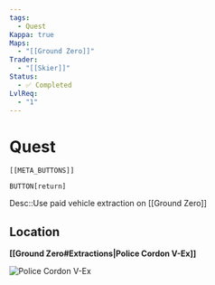 ```yaml
---
tags:
  - Quest
Kappa: true
Maps:
  - "[[Ground Zero]]"
Trader:
  - "[[Skier]]"
Status:
  - ✅ Completed
LvlReq:
  - "1"
---
```

# Quest

```meta-bind-embed
[[META_BUTTONS]]
```
`BUTTON[return]` 

Desc::Use paid vehicle extraction on [[Ground Zero]]
## Location

**[[Ground Zero#Extractions|Police Cordon V-Ex]]**

![**Police Cordon V-Ex**](https://static.wikia.nocookie.net/escapefromtarkov_gamepedia/images/a/a8/Burning_Rubber_Map.png/revision/latest/scale-to-width-down/1000?cb=20240325022129)